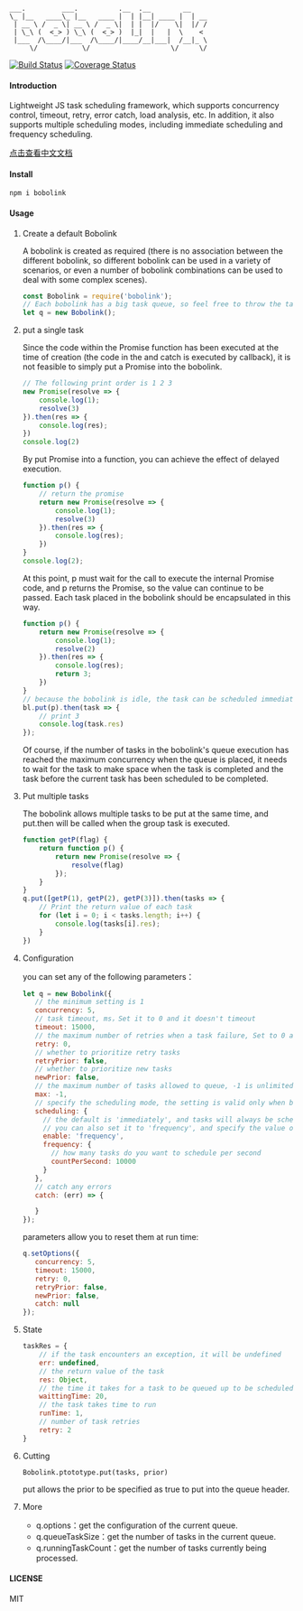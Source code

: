 ```
___.         ___.          .__  .__        __
\_ |__   ____\_ |__   ____ |  | |__| ____ |  | __
 | __ \ /  _ \| __ \ /  _ \|  | |  |/    \|  |/ /
 | \_\ (  <_> ) \_\ (  <_> )  |_|  |   |  \    <
 |___  /\____/|___  /\____/|____/__|___|  /__|_ \
     \/           \/                    \/     \/
```

[![Build Status](https://travis-ci.org/blurooo/bobolink.png?branch=3.0)](https://travis-ci.org/blurooo/bobolink)
[![Coverage Status](https://coveralls.io/repos/github/blurooo/bobolink/badge.svg?branch=3.0)](https://coveralls.io/github/blurooo/bobolink?branch=3.0)


#### Introduction
Lightweight JS task scheduling framework, which supports concurrency control, timeout, retry, error catch, load analysis, etc. In addition, it also supports multiple scheduling modes, including immediate scheduling and frequency scheduling.

[点击查看中文文档](https://github.com/blurooo/bobolink/blob/master/README-CN.md)

#### Install

```
npm i bobolink
```

#### Usage

1. Create a default Bobolink

    A bobolink is created as required (there is no association between the different bobolink, so different bobolink can be used in a variety of scenarios, or even a number of bobolink combinations can be used to deal with some complex scenes).

    ```javascript
    const Bobolink = require('bobolink');
    // Each bobolink has a big task queue, so feel free to throw the task to it.
    let q = new Bobolink();
    ```
2. put a single task

    Since the code within the Promise function has been executed at the time of creation (the code in the and catch is executed by callback), it is not feasible to simply put a Promise into the bobolink.

    ```javascript
    // The following print order is 1 2 3
    new Promise(resolve => {
        console.log(1);
        resolve(3)
    }).then(res => {
        console.log(res);
    })
    console.log(2)
    ```
    By put Promise into a function, you can achieve the effect of delayed execution.
    ```javascript
    function p() {
        // return the promise
        return new Promise(resolve => {
            console.log(1);
            resolve(3)
        }).then(res => {
            console.log(res);
        })
    }
    console.log(2);
    ```
    At this point, p must wait for the call to execute the internal Promise code, and p returns the Promise, so the value can continue to be passed. Each task placed in the bobolink should be encapsulated in this way.
    ```javascript
    function p() {
        return new Promise(resolve => {
            console.log(1);
            resolve(2)
        }).then(res => {
            console.log(res);
            return 3;
        })
    }
    // because the bobolink is idle, the task can be scheduled immediately.
    bl.put(p).then(task => {
        // print 3
        console.log(task.res)
    });
    ```
    Of course, if the number of tasks in the bobolink's queue execution has reached the maximum concurrency when the queue is placed, it needs to wait for the task to make space when the task is completed and the task before the current task has been scheduled to be completed.

3. Put multiple tasks

    The bobolink allows multiple tasks to be put at the same time, and put.then will be called when the group task is executed.
    ```javascript
    function getP(flag) {
        return function p() {
            return new Promise(resolve => {
                resolve(flag)
            });
        }
    }
    q.put([getP(1), getP(2), getP(3)]).then(tasks => {
        // Print the return value of each task
        for (let i = 0; i < tasks.length; i++) {
            console.log(tasks[i].res);
        }
    })
    ```

4. Configuration

     you can set any of the following parameters：
     ```javascript
     let q = new Bobolink({
        // the minimum setting is 1
        concurrency: 5,
        // task timeout, ms，Set it to 0 and it doesn't timeout
        timeout: 15000,
        // the maximum number of retries when a task failure, Set to 0 and do not retry
        retry: 0,
        // whether to prioritize retry tasks
        retryPrior: false,
        // whether to prioritize new tasks
        newPrior: false,
        // the maximum number of tasks allowed to queue, -1 is unlimited
        max: -1,
        // specify the scheduling mode, the setting is valid only when bobolink is initialized.
        scheduling: {
          // the default is 'immediately', and tasks will always be scheduled at idle.
          // you can also set it to 'frequency', and specify the value of countPerSecond, bobolink will schedule tasks strictly according to the frequency you set.
          enable: 'frequency',
          frequency: {
            // how many tasks do you want to schedule per second
            countPerSecond: 10000
          }
        },
        // catch any errors
        catch: (err) => {

        }
     });
     ```
     parameters allow you to reset them at run time:
     ```javascript
     q.setOptions({
        concurrency: 5,
        timeout: 15000,
        retry: 0,
        retryPrior: false,
        newPrior: false,
        catch: null
     });
     ```

5. State

    ```javascript
    taskRes = {
        // if the task encounters an exception, it will be undefined
        err: undefined,
        // the return value of the task
        res: Object,
        // the time it takes for a task to be queued up to be scheduled
        waittingTime: 20,
        // the task takes time to run
        runTime: 1,
        // number of task retries
        retry: 2
    }
    ```
6. Cutting

    ```
    Bobolink.ptototype.put(tasks, prior)
    ```
    put allows the prior to be specified as true to put into the queue header.

7. More

    + q.options：get the configuration of the current queue.
    + q.queueTaskSize：get the number of tasks in the current queue.
    + q.runningTaskCount：get the number of tasks currently being processed.
    
    
#### LICENSE

MIT
